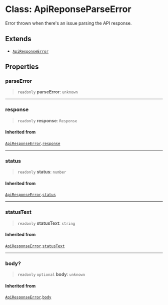 # Class: ApiReponseParseError

Error thrown when there's an issue parsing the API response.

## Extends

- [`ApiResponseError`](ApiResponseError.md)

## Properties

### parseError

> `readonly` **parseError**: `unknown`

***

### response

> `readonly` **response**: `Response`

#### Inherited from

[`ApiResponseError`](ApiResponseError.md).[`response`](ApiResponseError.md#response)

***

### status

> `readonly` **status**: `number`

#### Inherited from

[`ApiResponseError`](ApiResponseError.md).[`status`](ApiResponseError.md#status)

***

### statusText

> `readonly` **statusText**: `string`

#### Inherited from

[`ApiResponseError`](ApiResponseError.md).[`statusText`](ApiResponseError.md#statustext)

***

### body?

> `readonly` `optional` **body**: `unknown`

#### Inherited from

[`ApiResponseError`](ApiResponseError.md).[`body`](ApiResponseError.md#body)
